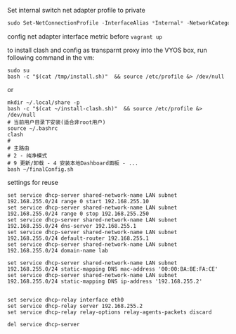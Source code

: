 Set internal switch net adapter profile to private
```powershell
sudo Set-NetConnectionProfile -InterfaceAlias *Internal* -NetworkCategory Private
```

config net adapter interface metric before `vagrant up`

to install clash and config as transparnt proxy into the VYOS box, run following command in the vm:

```shell
sudo su
bash -c "$(cat /tmp/install.sh)"  && source /etc/profile &> /dev/null
```
or
```shell
mkdir ~/.local/share -p
bash -c "$(cat ~/install-clash.sh)"  && source /etc/profile &> /dev/null
# 当前用户目录下安装(适合非root用户)
source ~/.bashrc
clash
#
# 主路由
# 2 - 纯净模式
# 9 更新/卸载 - 4 安装本地Dashboard面板 - ...
bash ~/finalConfig.sh
```
settings for reuse
```
set service dhcp-server shared-network-name LAN subnet 192.168.255.0/24 range 0 start 192.168.255.10
set service dhcp-server shared-network-name LAN subnet 192.168.255.0/24 range 0 stop 192.168.255.250
set service dhcp-server shared-network-name LAN subnet 192.168.255.0/24 dns-server 192.168.255.1
set service dhcp-server shared-network-name LAN subnet 192.168.255.0/24 default-router 192.168.255.1
set service dhcp-server shared-network-name LAN subnet 192.168.255.0/24 domain-name lab

set service dhcp-server shared-network-name LAN subnet 192.168.255.0/24 static-mapping DNS mac-address '00:00:BA:BE:FA:CE'
set service dhcp-server shared-network-name LAN subnet 192.168.255.0/24 static-mapping DNS ip-address '192.168.255.2'


set service dhcp-relay interface eth0
set service dhcp-relay server 192.168.255.2
set service dhcp-relay relay-options relay-agents-packets discard

del service dhcp-server
```